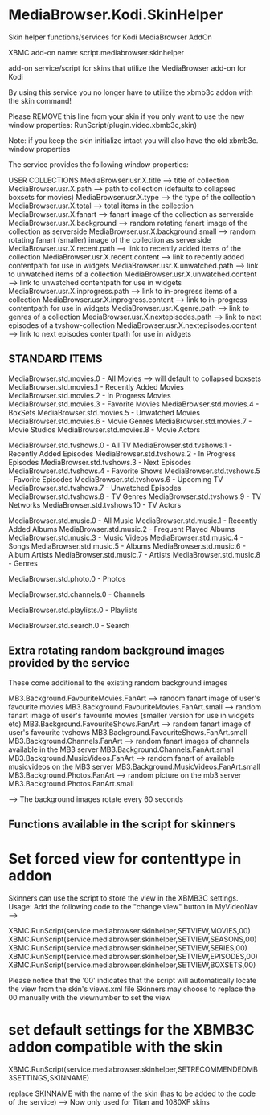 MediaBrowser.Kodi.SkinHelper
============================

Skin helper functions/services for Kodi MediaBrowser AddOn

XBMC add-on name: script.mediabrowser.skinhelper 

add-on service/script for skins that utilize the MediaBrowser add-on for Kodi

By using this service you no longer have to utilize the xbmb3c addon with the skin command!

Please REMOVE this line from your skin if you only want to use the new window properties:
<onload condition="System.HasAddon(plugin.video.plexbmc)">RunScript(plugin.video.xbmb3c,skin)</onload>

Note: if you keep the skin initialize intact you will also have the old xbmb3c. window properties


The service provides the following window properties:

USER COLLECTIONS
MediaBrowser.usr.X.title  --> title of collection
MediaBrowser.usr.X.path  --> path to collection (defaults to collapsed boxsets for movies)
MediaBrowser.usr.X.type  --> the type of the collection
MediaBrowser.usr.X.total  --> total items in the collection
MediaBrowser.usr.X.fanart --> fanart image of the collection as serverside
MediaBrowser.usr.X.background --> random rotating fanart image of the collection as serverside
MediaBrowser.usr.X.background.small --> random rotating fanart (smaller) image of the collection as serverside
MediaBrowser.usr.X.recent.path --> link to recently added items of the collection
MediaBrowser.usr.X.recent.content --> link to recently added contentpath for use in widgets
MediaBrowser.usr.X.unwatched.path --> link to unwatched items of a collection
MediaBrowser.usr.X.unwatched.content --> link to unwatched contentpath for use in widgets
MediaBrowser.usr.X.inprogress.path --> link to in-progress items of a collection
MediaBrowser.usr.X.inprogress.content --> link to in-progress contentpath for use in widgets
MediaBrowser.usr.X.genre.path --> link to genres of a collection
MediaBrowser.usr.X.nextepisodes.path --> link to next episodes of a tvshow-collection
MediaBrowser.usr.X.nextepisodes.content --> link to next episodes contentpath for use in widgets

## STANDARD ITEMS
MediaBrowser.std.movies.0 - All Movies  --> will default to collapsed boxsets
MediaBrowser.std.movies.1 - Recently Added Movies
MediaBrowser.std.movies.2 - In Progress Movies
MediaBrowser.std.movies.3 - Favorite Movies
MediaBrowser.std.movies.4 - BoxSets
MediaBrowser.std.movies.5 - Unwatched Movies
MediaBrowser.std.movies.6 - Movie Genres
MediaBrowser.std.movies.7 - Movie Studios
MediaBrowser.std.movies.8 - Movie Actors

MediaBrowser.std.tvshows.0 - All TV
MediaBrowser.std.tvshows.1 - Recently Added Episodes
MediaBrowser.std.tvshows.2 - In Progress Episodes
MediaBrowser.std.tvshows.3 - Next Episodes
MediaBrowser.std.tvshows.4 - Favorite Shows
MediaBrowser.std.tvshows.5 - Favorite Episodes
MediaBrowser.std.tvshows.6 - Upcoming TV
MediaBrowser.std.tvshows.7 - Unwatched Episodes
MediaBrowser.std.tvshows.8 - TV Genres
MediaBrowser.std.tvshows.9 - TV Networks
MediaBrowser.std.tvshows.10 - TV Actors

MediaBrowser.std.music.0 - All Music
MediaBrowser.std.music.1 - Recently Added Albums
MediaBrowser.std.music.2 - Frequent Played Albums
MediaBrowser.std.music.3 - Music Videos
MediaBrowser.std.music.4 - Songs
MediaBrowser.std.music.5 - Albums
MediaBrowser.std.music.6 - Album Artists
MediaBrowser.std.music.7 - Artists
MediaBrowser.std.music.8 - Genres

MediaBrowser.std.photo.0 - Photos

MediaBrowser.std.channels.0 - Channels

MediaBrowser.std.playlists.0 - Playlists

MediaBrowser.std.search.0 - Search



## Extra rotating random background images provided by the service
These come additional to the existing random background images

MB3.Background.FavouriteMovies.FanArt  --> random fanart image of user's favourite movies
MB3.Background.FavouriteMovies.FanArt.small  --> random fanart image of user's favourite movies (smaller version for use in widgets etc)
MB3.Background.FavouriteShows.FanArt --> random fanart image of user's favourite tvshows
MB3.Background.FavouriteShows.FanArt.small
MB3.Background.Channels.FanArt  --> random fanart images of channels available in the MB3 server
MB3.Background.Channels.FanArt.small
MB3.Background.MusicVideos.FanArt --> random fanart of available musicvideos on the MB3 server
MB3.Background.MusicVideos.FanArt.small 
MB3.Background.Photos.FanArt --> random picture on the mb3 server
MB3.Background.Photos.FanArt.small


--> The background images rotate every 60 seconds


## Functions available in the script for skinners

# Set forced view for contenttype in addon
Skinners can use the script to store the view in the XBMB3C settings.
Usage: Add the following code to the "change view" button in MyVideoNav -->

<onclick condition="substring(Container.FolderPath,plugin://plugin.video.xbmb3c) + Container.Content(Movies)">XBMC.RunScript(service.mediabrowser.skinhelper,SETVIEW,MOVIES,00)</onclick>
<onclick condition="substring(Container.FolderPath,plugin://plugin.video.xbmb3c) + Container.Content(seasons)">XBMC.RunScript(service.mediabrowser.skinhelper,SETVIEW,SEASONS,00)</onclick>
<onclick condition="substring(Container.FolderPath,plugin://plugin.video.xbmb3c) + Container.Content(TVShows)">XBMC.RunScript(service.mediabrowser.skinhelper,SETVIEW,SERIES,00)</onclick>
<onclick condition="substring(Container.FolderPath,plugin://plugin.video.xbmb3c) + Container.Content(Episodes)">XBMC.RunScript(service.mediabrowser.skinhelper,SETVIEW,EPISODES,00)</onclick>
<onclick condition="substring(Container.FolderPath,plugin://plugin.video.xbmb3c) + Container.Content(Sets)">XBMC.RunScript(service.mediabrowser.skinhelper,SETVIEW,BOXSETS,00)</onclick>

Please notice that the '00' indicates that the script will automatically locate the view from the skin's views.xml file
Skinners may choose to replace the 00 manually with the viewnumber to set the view


# set default settings for the XBMB3C addon compatible with the skin

XBMC.RunScript(service.mediabrowser.skinhelper,SETRECOMMENDEDMB3SETTINGS,SKINNAME)

replace SKINNAME with the name of the skin (has to be added to the code of the service)
--> Now only used for Titan and 1080XF skins


